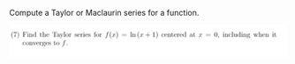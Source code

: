 Compute a Taylor or Maclaurin series for a function.

![](.PS4.md.upload/paste-0.20606741381126725)
